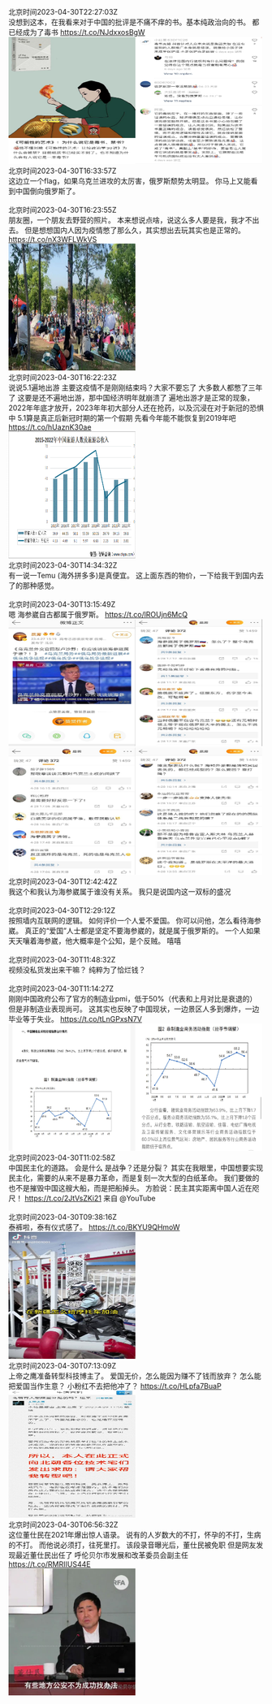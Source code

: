 北京时间2023-04-30T22:27:03Z<br>没想到这本，在我看来对于中国的批评是不痛不痒的书。基本纯政治向的书。
都已经成为了毒书 https://t.co/NJdxxosBgW<br><img src='/temp/2023/1652680972440309760_0.jpg' width='250' height='250'><img src='/temp/2023/1652680972440309760_1.jpg' width='250' height='250'><br>北京时间2023-04-30T16:33:57Z<br>这边立一个flag，如果乌克兰进攻的太厉害，俄罗斯颓势太明显。
你马上又能看到中国倒向俄罗斯了。<br><br>北京时间2023-04-30T16:23:55Z<br>朋友圈，一个朋友去野营的照片。
本来想说点啥，说这么多人要是我，我才不出去。
但是想想国内人因为疫情憋了那么久，其实想出去玩其实也是正常的。 https://t.co/nX3WFLWkVS<br><img src='/temp/2023/1652589584830824453_0.jpg' width='250' height='250'><br>北京时间2023-04-30T16:22:23Z<br>说说5.1遍地出游
主要这疫情不是刚刚结束吗？大家不要忘了
大多数人都憋了三年了
这要是还不遍地出游，那中国经济明年就崩溃了
遍地出游才是正常的现象，2022年年底才放开，2023年年初大部分人还在抢药，以及沉浸在对于新冠的恐惧中
5.1算是真正后新冠时期的第一个假期
先看今年能不能恢复到2019年吧 https://t.co/hUaznK30ae<br><img src='/temp/2023/1652589199793717248_0.jpg' width='250' height='250'><br>北京时间2023-04-30T14:34:32Z<br>有一说一Temu (海外拼多多)是真便宜。
这上面东西的物价，一下给我干到国内去了的那种感觉。<br><br>北京时间2023-04-30T13:15:49Z<br>嗯
海参崴自古都属于俄罗斯。 https://t.co/lROUjn6McQ<br><img src='/temp/2023/1652542248884801536_0.jpg' width='250' height='250'><img src='/temp/2023/1652542248884801536_1.jpg' width='250' height='250'><img src='/temp/2023/1652542248884801536_2.jpg' width='250' height='250'><img src='/temp/2023/1652542248884801536_3.jpg' width='250' height='250'><br>北京时间2023-04-30T12:42:42Z<br>我这个和我认为海参崴属于谁没有关系。
我只是说国内这一双标的盛况<br><br>北京时间2023-04-30T12:29:12Z<br>按照墙内互联网的逻辑。
如何评价一个人爱不爱国。
你可以问他，怎么看待海参崴。
真正的“爱国”人士都是坚定不要海参崴的，就是属于俄罗斯的。
一个人如果天天嚷着海参崴，他大概率是个公知，是个反贼。
嘻嘻<br><br>北京时间2023-04-30T11:48:32Z<br>视频没私货发出来干嘛？
纯粹为了恰烂钱？<br><br>北京时间2023-04-30T11:14:27Z<br>刚刚中国政府公布了官方的制造业pmi，低于50%（代表和上月对比是衰退的）
但是非制造业表现尚可。
这其实也反映了中国现状，一边景区人多到爆炸，一边毕业等于失业。 https://t.co/tLnGPxsN7V<br><img src='/temp/2023/1652511704750882821_0.jpg' width='250' height='250'><img src='/temp/2023/1652511704750882821_1.jpg' width='250' height='250'><br>北京时间2023-04-30T11:02:58Z<br>中国民主化的道路。
会是什么
是战争？还是分裂？
其实在我眼里，中国想要实现民主化，需要的从来不是暴力革命，而是复刻一次大型的白纸革命。
我们要做的也不是摧毁中国这艘大船，而是把船掉头。
方脸说：民主其实距离中国人近在咫尺！ https://t.co/2JtVsZKi21 来自 @YouTube<br><br>北京时间2023-04-30T09:38:16Z<br>泰裤啦，泰有仪式感了。 https://t.co/BKYU9QHmoW<br><img src='/temp/2023/1652487499107950592_0.jpg' width='250' height='250'><br>北京时间2023-04-30T07:13:09Z<br>上帝之鹰准备转型科技博主了。
爱国无价，怎么能因为赚不了钱而放弃？
怎么能把爱国当作生意？
小粉红不去把他冲了？ https://t.co/HLpfa7BuaP<br><img src='/temp/2023/1652450978871001091_0.jpg' width='250' height='250'><br>北京时间2023-04-30T06:56:32Z<br>这位董仕民在2021年爆出惊人语录。
说有的人岁数大的不打，怀孕的不打，生病的不打。
而他说必须打，往死里打。
该段录音曝光后，董仕民被免职
但是网友发现最近董仕民出任了
呼伦贝尔市发展和改革委员会副主任 https://t.co/RMRIIUS44E<br><img src='/temp/2023/1652446800207544320_0.jpg' width='250' height='250'><br>